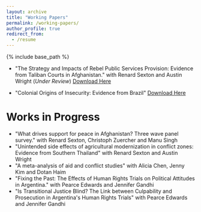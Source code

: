 ```yaml
---
layout: archive
title: "Working Papers"
permalink: /working-papers/
author_profile: true
redirect_from:
  - /resume
---
```


{% include base_path %}

* "The Strategy and Impacts of Rebel Public Services Provision: Evidence from Taliban Courts in Afghanistan." with Renard Sexton and Austin Wright (_Under Review_) [Download Here](http://donaldgrasse.github.io/files/TLB_Courts_GSW.pdf)

* "Colonial Origins of Insecurity: Evidence from Brazil" [Download Here](http://donaldgrasse.github.io/files/orgins-insecurity-brazil.pdf)

Works in Progress 
======

* "What drives support for peace in Afghanistan? Three wave panel survey." with Renard Sexton, Christoph Zuercher and Manu Singh
* "Unintended side effects of agricultural modernization in conflict zones: Evidence from  Southern Thailand" with Renard Sexton and Austin Wright
* "A meta-analysis of aid and conflict studies" with Alicia Chen, Jenny Kim and Dotan Haim
* "Fixing the Past: The Effects of Human Rights Trials on Political Attitudes in Argentina." with Pearce Edwards and Jennifer Gandhi
* "Is Transitional Justice Blind? The Link between Culpability and Prosecution in Argentina's Human Rights Trials" with Pearce Edwards and Jennifer Gandhi 
